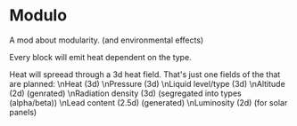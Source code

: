 # Modulo
A mod about modularity. (and environmental effects)

Every block will emit heat dependent on the type.

Heat will spreead through a 3d heat field.
That's just one fields of the  that are planned:
\nHeat (3d)
\nPressure (3d)
\nLiquid level/type (3d)
\nAltitude (2d) (genrated)
\nRadiation density (3d) (segregated into types (alpha/beta))
\nLead content (2.5d) (generated)
\nLuminosity (2d) (for solar panels)
